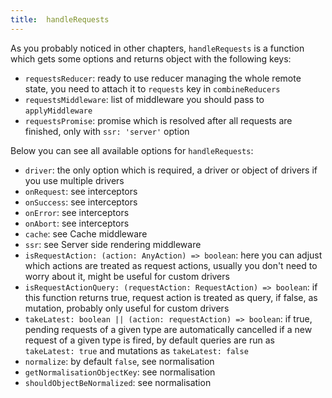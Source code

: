 ```yaml
---
title:  handleRequests
---
```


As you probably noticed in other chapters, `handleRequests` is a function which gets some options
and returns object with the following keys:
- `requestsReducer`: ready to use reducer managing the whole remote state, you need to attach it
to `requests` key in `combineReducers`
- `requestsMiddleware`: list of middleware you should pass to `applyMiddleware`
- `requestsPromise`: promise which is resolved after all requests are finished, only with `ssr: 'server'` option

Below you can see all available options for `handleRequests`:
- `driver`: the only option which is required, a driver or object of drivers if you use multiple drivers
- `onRequest`: see interceptors
- `onSuccess`: see interceptors
- `onError`: see interceptors
- `onAbort`: see interceptors
- `cache`: see Cache middleware
- `ssr`: see Server side rendering middleware
- `isRequestAction: (action: AnyAction) => boolean`: here you can adjust which actions are treated
as request actions, usually you don't need to worry about it, might be useful for custom drivers
- `isRequestActionQuery: (requestAction: RequestAction) => boolean`: if this function returns true,
request action is treated as query, if false, as mutation, probably only useful for custom drivers
- `takeLatest: boolean || (action: requestAction) => boolean`: if true, pending requests of a given type
are automatically cancelled if a new request of a given type is fired, by default queries are run as `takeLatest: true`
and mutations as `takeLatest: false`
- `normalize`: by default `false`, see normalisation
- `getNormalisationObjectKey`: see normalisation
- `shouldObjectBeNormalized`: see normalisation
